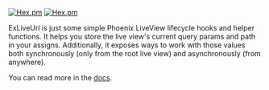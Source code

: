 [![Hex.pm](https://img.shields.io/hexpm/v/ex_live_url?color=green&label=docs)](https://hexdocs.pm/ex_live_url/ExLiveUrl.html)
[![Hex.pm](https://img.shields.io/hexpm/v/ex_live_url?color=green)](https://hex.pm/packages/ex_live_url)
 
ExLiveUrl is just some simple Phoenix LiveView lifecycle hooks and helper functions. It helps you store the live view's current query params and path in your assigns. Additionally, it exposes ways to work with those values both synchronously (only from the root live view) and asynchronously (from anywhere).

You can read more in the [docs](https://hexdocs.pm/ex_live_url/ExLiveUrl.html).
